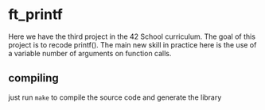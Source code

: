 # ft_printf
Here we have the third project in the 42 School curriculum. The goal of this project is to recode printf(). The main new skill in practice here is the use of a variable number of arguments on function calls. 

## compiling
just run ``make`` to compile the source code and generate the library


